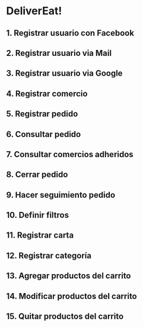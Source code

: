 # DeliverEat!

## 1. Registrar usuario con Facebook

## 2. Registrar usuario via Mail

## 3. Registrar usuario via Google 

## 4. Registrar comercio

## 5. Registrar pedido

## 6. Consultar pedido

## 7. Consultar comercios adheridos

## 8. Cerrar pedido

## 9. Hacer seguimiento pedido

## 10. Definir filtros

## 11. Registrar carta

## 12. Registrar categoría

## 13. Agregar productos del carrito

## 14. Modificar productos del carrito

## 15. Quitar productos del carrito
